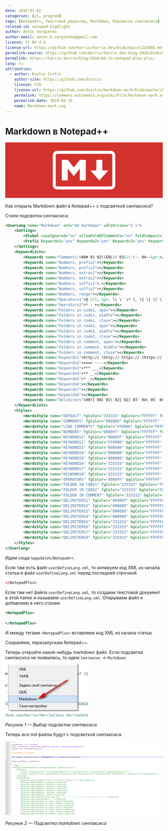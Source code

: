 ```yaml
---
date: 2016-01-02
categories: [it, program]
tags: [Notepad++, Текстовой редактор, Markdown, Подсветка синтаксиса]
related-id: notepad-highlight
author: Anton Sergienko
author-email: anton.b.sergienko@gmail.com
license: CC BY 4.0
license-url: https://github.com/Harrix/harrix.dev/blob/main/LICENSE.md
permalink-source: https://github.com/Harrix/harrix.dev-blog-2016/blob/main/md-in-notepad-plus-plus/md-in-notepad-plus-plus.md
permalink: https://harrix.dev/ru/blog/2016/md-in-notepad-plus-plus/
lang: ru
attribution:
  - author: Dustin Curtis
    author-site: https://github.com/dcurtis
    license: CC0
    license-url: https://github.com/dcurtis/markdown-mark/blob/master/LICENSE
    permalink: https://commons.wikimedia.org/wiki/File:Markdown-mark.svg
    permalink-date: 2019-03-19
    name: Markdown-mark.svg
---
```


# Markdown в Notepad++

![Featured image](featured-image.svg)

Как открыть Markdown файл в Notepad++ с подсветкой синтаксиса?

Стили подсветки синтаксиса:

```xml
<UserLang name="Markdown" ext="md markdown" udlVersion="2.1">
    <Settings>
        <Global caseIgnored="no" allowFoldOfComments="no" foldCompact="no" forcePureLC="2" decimalSeparator="0" />
        <Prefix Keywords1="yes" Keywords2="yes" Keywords3="yes" Keywords4="yes" Keywords5="yes" Keywords6="no" Keywords7="no" Keywords8="no" />
    </Settings>
    <KeywordLists>
        <Keywords name="Comments">00# 01 02((EOL)) 03&lt;!-- 04--&gt;</Keywords>
        <Keywords name="Numbers, prefix1"></Keywords>
        <Keywords name="Numbers, prefix2"></Keywords>
        <Keywords name="Numbers, extras1"></Keywords>
        <Keywords name="Numbers, extras2"></Keywords>
        <Keywords name="Numbers, suffix1">.</Keywords>
        <Keywords name="Numbers, suffix2"></Keywords>
        <Keywords name="Numbers, range"></Keywords>
        <Keywords name="Operators1">@ &lt; &gt; \\ \` \* \_ \{ \} \[ \] \( \) \# \+ \- \. \!</Keywords>
        <Keywords name="Operators2">* - +</Keywords>
        <Keywords name="Folders in code1, open"></Keywords>
        <Keywords name="Folders in code1, middle"></Keywords>
        <Keywords name="Folders in code1, close"></Keywords>
        <Keywords name="Folders in code2, open"></Keywords>
        <Keywords name="Folders in code2, middle"></Keywords>
        <Keywords name="Folders in code2, close"></Keywords>
        <Keywords name="Folders in comment, open"></Keywords>
        <Keywords name="Folders in comment, middle"></Keywords>
        <Keywords name="Folders in comment, close"></Keywords>
        <Keywords name="Keywords1">http:// (http:// https:// (https:// mailto: (mailto: ftp:// (ftp:// ftps:// (ftps:// (/ /</Keywords>
        <Keywords name="Keywords2">==== ----</Keywords>
        <Keywords name="Keywords3">*** ___</Keywords>
        <Keywords name="Keywords4">** __</Keywords>
        <Keywords name="Keywords5">* _</Keywords>
        <Keywords name="Keywords6"></Keywords>
        <Keywords name="Keywords7"></Keywords>
        <Keywords name="Keywords8"></Keywords>
        <Keywords name="Delimiters">00![ 00[ 01\ 02] 02] 03` 04\ 05` 06*** 07\ 08*** 09** 10\ 11** 12 13 14 15 16 17 18 19 20 21 22 23</Keywords>
    </KeywordLists>
    <Styles>
        <WordsStyle name="DEFAULT" fgColor="333333" bgColor="FFFFFF" fontName="" fontStyle="0" nesting="0" />
        <WordsStyle name="COMMENTS" fgColor="808080" bgColor="FFFFFF" fontName="" fontStyle="2" nesting="0" />
        <WordsStyle name="LINE COMMENTS" fgColor="FF8000" bgColor="FFFFFF" fontName="" fontStyle="1" nesting="0" />
        <WordsStyle name="NUMBERS" fgColor="0080FF" bgColor="FFFFFF" fontName="" fontStyle="0" nesting="0" />
        <WordsStyle name="KEYWORDS1" fgColor="8000FF" bgColor="FFFFFF" fontName="" fontStyle="0" nesting="0" />
        <WordsStyle name="KEYWORDS2" fgColor="FF8000" bgColor="FFFFFF" fontName="" fontStyle="1" nesting="0" />
        <WordsStyle name="KEYWORDS3" fgColor="000080" bgColor="FFFFFF" fontName="" fontStyle="3" nesting="0" />
        <WordsStyle name="KEYWORDS4" fgColor="000080" bgColor="FFFFFF" fontName="" fontStyle="1" nesting="0" />
        <WordsStyle name="KEYWORDS5" fgColor="000080" bgColor="FFFFFF" fontName="" fontStyle="2" nesting="0" />
        <WordsStyle name="KEYWORDS6" fgColor="333333" bgColor="FFFFFF" fontName="" fontStyle="0" nesting="0" />
        <WordsStyle name="KEYWORDS7" fgColor="333333" bgColor="FFFFFF" fontName="" fontStyle="0" nesting="0" />
        <WordsStyle name="KEYWORDS8" fgColor="333333" bgColor="FFFFFF" fontName="" fontStyle="0" nesting="0" />
        <WordsStyle name="OPERATORS" fgColor="8080FF" bgColor="FFFFFF" fontName="" fontStyle="1" nesting="0" />
        <WordsStyle name="FOLDER IN CODE1" fgColor="333333" bgColor="FFFFFF" fontName="" fontStyle="0" nesting="0" />
        <WordsStyle name="FOLDER IN CODE2" fgColor="333333" bgColor="FFFFFF" fontName="" fontStyle="0" nesting="0" />
        <WordsStyle name="FOLDER IN COMMENT" fgColor="333333" bgColor="FFFFFF" fontName="" fontStyle="0" nesting="0" />
        <WordsStyle name="DELIMITERS1" fgColor="8000FF" bgColor="FFFFFF" fontName="" fontStyle="2" nesting="0" />
        <WordsStyle name="DELIMITERS2" fgColor="008000" bgColor="FFFFFF" fontName="" fontStyle="0" nesting="0" />
        <WordsStyle name="DELIMITERS3" fgColor="000080" bgColor="FFFFFF" fontName="" fontStyle="3" nesting="0" />
        <WordsStyle name="DELIMITERS4" fgColor="000080" bgColor="FFFFFF" fontName="" fontStyle="1" nesting="0" />
        <WordsStyle name="DELIMITERS5" fgColor="333333" bgColor="FFFFFF" fontName="" fontStyle="0" nesting="0" />
        <WordsStyle name="DELIMITERS6" fgColor="333333" bgColor="FFFFFF" fontName="" fontStyle="0" nesting="0" />
        <WordsStyle name="DELIMITERS7" fgColor="333333" bgColor="FFFFFF" fontName="" fontStyle="0" nesting="0" />
        <WordsStyle name="DELIMITERS8" fgColor="333333" bgColor="FFFFFF" fontName="" fontStyle="0" nesting="0" />
    </Styles>
</UserLang>
```

Идем сюда `%appdata%/Notepad++`.

Если там есть файл `userDefineLang.xml`, то копируем код XML из начала статьи в файл `userDefineLang.xml` перед последней строчкой:

```xml
</NotepadPlus>
```

Если там нет файла `userDefineLang.xml`, то создаем текстовой документ в этой папке и называем `userDefineLang.xml`. Открываем файл и добавляем в него строки:

```xml
<NotepadPlus>

</NotepadPlus>
```

И между тэгами `<NotepadPlus>` вставляем код XML из начала статьи.

Сохраняем, перезапускам Notepad++.

Теперь откройте какой-нибудь markdown файл. Если подсветка синтаксиса не появилась, то идем `Синтаксис` → `Markdown`:

![Выбор подсветки синтаксиса](img/markdown_01.png)

_Рисунок 1 — Выбор подсветки синтаксиса_

Теперь все md файлы будут с подсветкой синтаксиса:

![Подсветка markdown синтаксиса](img/markdown_02.png)

_Рисунок 2 — Подсветка markdown синтаксиса_
